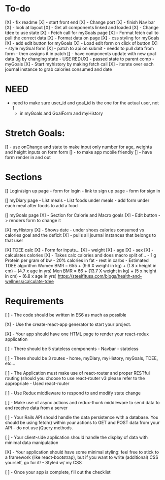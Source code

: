 # To-do
[X] - fix readme
[X] - start front end
[X] - Change port
[X] - finish Nav bar
[X] - look at layout
[X] - Get all components linked and loaded
[X] - Change tdee to use state
[X] - Fetch call for myGoals page
[X] - Format fetch call to pull the correct data
[X] - Format data on page
[X] - css styling for myGoals
[X] - add edit button for myGoals
[X] - Load edit form on click of button
[X] - style myGoal form
[X] - patch to api on submit
    - needs to pull data from form
    - then assigns it in patch
[] - have components update with new goal data (ig by changing state - USE REDUX)
    - passed state to parent comp - myGoals
[X] - Start myhistory by making fetch call
[X] - iterate over each journal instance to grab calories consumed and date

# NEED
- need to make sure user_id and goal_id is the one for the actual user, not 1
    - in myGoals and GoalForm and myHistory

# Stretch Goals:
[] - use onChange and state to make input only number for age, weighta and height inputs on form form
[] - to make app mobile friendly
[] - have form render in and out

# Sections
[] Login/sign up page
    - form for login
    - link to sign up page
    - form for sign in

[] myDiary page
    - List meals
    - List foods under meals
    - add form under each meal after foods to add a food

[] myGoals page 
    [X] - Section for Calorie and Macro goals
    [X] - Edit button -> renders form to change it

[X] myHistory
    [X] - Shows date
        - under shoes calories consumed vs calories goal and the deficit
    [X] - pulls all journal instances that belongs to that user

[X] TDEE calc
    [X] - Form for inputs...
        [X] - weight
        [X] - age
        [X] - sex
        [X] - calculates calories
    [X] - Takes calc calories and does macro split of...
        - 1 g Protein per gram of bw
        - 20% calories in fat
        - rest in carbs
    - Estimated TDEE algorithm
    Women BMR = 655 + (9.6 X weight in kg) + (1.8 x height in cm) – (4.7 x age in yrs)
    Men BMR = 66 + (13.7 X weight in kg) + (5 x height in cm) – (6.8 x age in yrs)
    https://steelfitusa.com/blogs/health-and-wellness/calculate-tdee

# Requirements

[ ] - The code should be written in ES6 as much as possible

[X] - Use the create-react-app generator to start your project.

[X] - Your app should have one HTML page to render your react-redux application

[ ] - There should be 5 stateless components
    - Navbar - stateless

[ ] - There should be 3 routes
    - home, myDiary, myHistory, myGoals, TDEE, etc...

[ ] - The Application must make use of react-router and proper RESTful routing (should you choose to use react-router v3 please refer to the appropriate
    - Used react-router

[ ] - Use Redux middleware to respond to and modify state change

[ ] - Make use of async actions and redux-thunk middleware to send data to and receive data from a server

[ ] - Your Rails API should handle the data persistence with a database. You should be using fetch() within your actions to GET and POST data from your API - do not use jQuery methods.

[ ] - Your client-side application should handle the display of data with minimal data manipulation

[X] - Your application should have some minimal styling: feel free to stick to a framework (like react-bootstrap), but if you want to write (additional) CSS yourself, go for it!
    - Styled w/ my CSS

[ ] - Once your app is complete, fill out the checklist